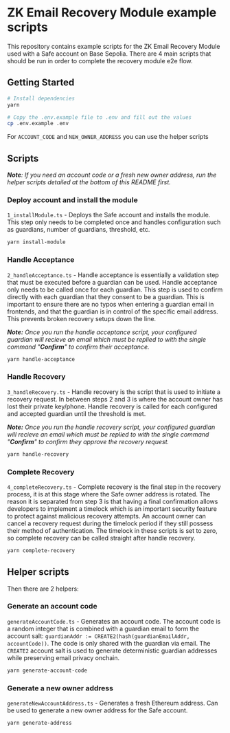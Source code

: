 # ZK Email Recovery Module example scripts

This repository contains example scripts for the ZK Email Recovery Module used with a Safe account on Base Sepolia. There are 4 main scripts that should be run in order to complete the recovery module e2e flow.

## Getting Started

```bash
# Install dependencies
yarn
```

```bash
# Copy the .env.example file to .env and fill out the values
cp .env.example .env
```

For `ACCOUNT_CODE` and `NEW_OWNER_ADDRESS` you can use the helper scripts

## Scripts

_**Note**: If you need an account code or a fresh new owner address, run the helper scripts detailed at the bottom of this README first._

### Deploy account and install the module

`1_installModule.ts` - Deploys the Safe account and installs the module. This step only needs to be completed once and handles configuration such as guardians, number of guardians, threshold, etc.

```bash
yarn install-module
```

### Handle Acceptance

`2_handleAcceptance.ts` - Handle acceptance is essentially a validation step that must be executed before a guardian can be used. Handle acceptance only needs to be called once for each guardian. This step is used to confirm directly with each guardian that they consent to be a guardian. This is important to ensure there are no typos when entering a guardian email in frontends, and that the guardian is in control of the specific email address. This prevents broken recovery setups down the line.

_**Note:** Once you run the handle acceptance script, your configured guardian will recieve an email which must be replied to with the single command "**Confirm**" to confirm their acceptance._

```bash
yarn handle-acceptance
```

### Handle Recovery

`3_handleRecovery.ts` - Handle recovery is the script that is used to initiate a recovery request. In between steps 2 and 3 is where the account owner has lost their private key/phone. Handle recovery is called for each configured and accepted guardian until the threshold is met.

_**Note:** Once you run the handle recovery script, your configured guardian will recieve an email which must be replied to with the single command "**Confirm**" to confirm they approve the recovery request._

```bash
yarn handle-recovery
```

### Complete Recovery

`4_completeRecovery.ts` - Complete recovery is the final step in the recovery process, it is at this stage where the Safe owner address is rotated. The reason it is separated from step 3 is that having a final confirmation allows developers to implement a timelock which is an important security feature to protect against malicious recovery attempts. An account owner can cancel a recovery request during the timelock period if they still possess their method of authentication. The timelock in these scripts is set to zero, so complete recovery can be called straight after handle recovery.

```bash
yarn complete-recovery
```

## Helper scripts

Then there are 2 helpers:

### Generate an account code

`generateAccountCode.ts` - Generates an account code. The account code is a random integer that is combined with a guardian email to form the account salt: `guardianAddr := CREATE2(hash(guardianEmailAddr, accountCode))`. The code is only shared with the guardian via email. The `CREATE2` account salt is used to generate deterministic guardian addresses while preserving email privacy onchain.

```bash
yarn generate-account-code
```

### Generate a new owner address

`generateNewAccountAddress.ts` - Generates a fresh Ethereum address. Can be used to generate a new owner address for the Safe account.

```bash
yarn generate-address
```
